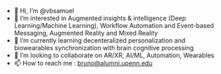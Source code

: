 - 👋 Hi, I’m @vbsamuel
- 👀 I’m interested in Augmented insights & intelligence (Deep Learning/Machine Learning), Workflow Automation and Event-based Messaging, Augmented Reality and Mixed Reality
- 🌱 I’m currently learning decenteralized personalization and biowearables synchronization with  brain cognitive processing
- 💞️ I’m looking to collaborate on AR/XR, AI/ML, Automation, Wearables
- 📫 How to reach me : bruno@alumni.upenn.edu

<!---
vbsamuel/vbsamuel is a ✨ special ✨ repository because its `README.md` (this file) appears on your GitHub profile.
You can click the Preview link to take a look at your changes.
--->
